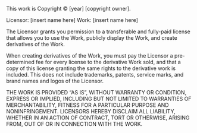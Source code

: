 This work is Copyright © [year] [copyright owner].

Licensor: [insert name here]
Work: [insert name here]

The Licensor grants you permission to a transferable and fully-paid license that allows you to use the Work, publicly display the Work, and create derivatives of the Work.

When creating derivatives of the Work, you must pay the Licensor a pre-determined fee for every license to the derivative Work sold, and that a copy of this license granting the same rights to the derivative work is included. This does not include trademarks, patents, service marks, and brand names and logos of the Licensor.


 THE WORK IS PROVIDED “AS IS”, WITHOUT WARRANTY OR CONDITION, EXPRESS OR IMPLIED, INCLUDING BUT NOT LIMITED TO WARRANTIES OF MERCHANTABILITY, FITNESS FOR A PARTICULAR PURPOSE AND NONINFRINGEMENT. LICENSORS HEREBY DISCLAIM ALL LIABILITY, WHETHER IN AN ACTION OF CONTRACT, TORT OR OTHERWISE, ARISING FROM, OUT OF OR IN CONNECTION WITH THE WORK.
